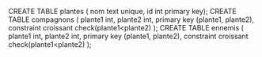 CREATE TABLE plantes (
nom text unique,
id int primary key);
CREATE TABLE compagnons (
plante1 int,
plante2 int,
primary key (plante1, plante2),
constraint croissant check(plante1<plante2)
);
CREATE TABLE ennemis (
plante1 int,
plante2 int,
primary key (plante1, plante2),
constraint croissant check(plante1<plante2)
);
